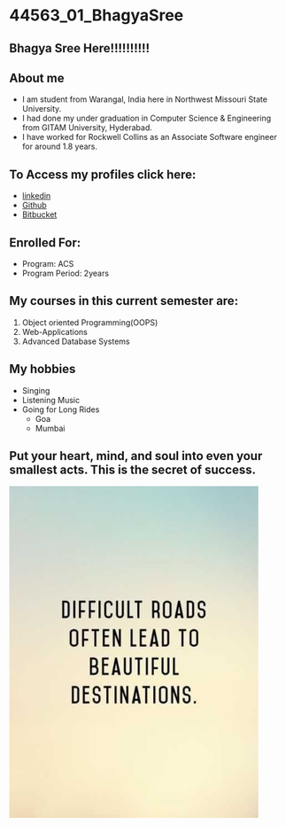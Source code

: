 # 44563_01_BhagyaSree
## Bhagya Sree Here!!!!!!!!!!
## About me
- I am student from Warangal, India here in Northwest Missouri State University.
- I had done my under graduation in Computer Science & Engineering from GITAM University, Hyderabad.
- I have worked for Rockwell Collins as an Associate Software engineer for around 1.8 years. 
## To Access my profiles click here:
- [linkedin](https://www.linkedin.com/in/bhagya-sree-chanda-067152117/)
- [Github](https://github.com/bhagyasree2895/)
- [Bitbucket](https://bitbucket.org/Bhagyasree2895/)
## Enrolled For:
- Program: ACS
- Program Period: 2years
## My courses in this current semester are:
1. Object oriented Programming(OOPS)
1. Web-Applications
1. Advanced Database Systems
## My hobbies
- Singing
- Listening Music
- Going for Long Rides
    - Goa
    - Mumbai
## Put your heart, mind, and soul into even your smallest acts. This is the secret of success.
![For_Image](Image1.jpg)



